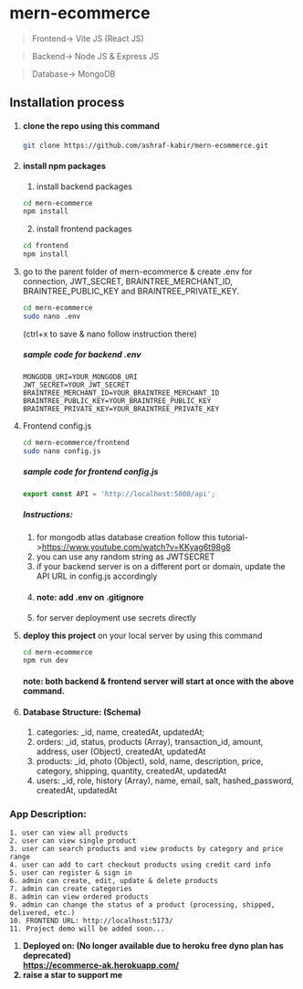 # mern-ecommerce

> Frontend-> Vite JS (React JS)

> Backend-> Node JS & Express JS

> Database-> MongoDB

## Installation process

1. #### clone the repo using this command
   ```bash
   git clone https://github.com/ashraf-kabir/mern-ecommerce.git
   ```
2. #### install npm packages
   1. install backend packages
   ```bash
   cd mern-ecommerce
   npm install
   ```
   2. install frontend packages
   ```bash
   cd frontend
   npm install
   ```
3. go to the parent folder of mern-ecommerce & create .env for connection, JWT_SECRET, BRAINTREE_MERCHANT_ID, BRAINTREE_PUBLIC_KEY and BRAINTREE_PRIVATE_KEY.

   ```bash
   cd mern-ecommerce
   sudo nano .env
   ```

   (ctrl+x to save & nano follow instruction there)

   ##### sample code for backend .env

   ```env
   MONGODB_URI=YOUR_MONGODB_URI
   JWT_SECRET=YOUR_JWT_SECRET
   BRAINTREE_MERCHANT_ID=YOUR_BRAINTREE_MERCHANT_ID
   BRAINTREE_PUBLIC_KEY=YOUR_BRAINTREE_PUBLIC_KEY
   BRAINTREE_PRIVATE_KEY=YOUR_BRAINTREE_PRIVATE_KEY
   ```

4. Frontend config.js

   ```bash
   cd mern-ecommerce/frontend
   sudo nano config.js
   ```

   ##### sample code for frontend config.js

   ```javascript
   export const API = 'http://localhost:5000/api';
   ```

   ##### Instructions:

   1. for mongodb atlas database creation follow this tutorial->https://www.youtube.com/watch?v=KKyag6t98g8
   2. you can use any random string as JWTSECRET
   3. if your backend server is on a different port or domain, update the API URL in config.js accordingly
   4. #### note: add .env on .gitignore
   5. for server deployment use secrets directly

5. <b>deploy this project</b> on your local server by using this command

   ```bash
   cd mern-ecommerce
   npm run dev
   ```

   #### note: both backend & frontend server will start at once with the above command.

6. #### Database Structure: (Schema)
   1. categories: \_id, name, createdAt, updatedAt;
   2. orders: \_id, status, products (Array), transaction_id, amount, address, user (Object), createdAt, updatedAt
   3. products: \_id, photo (Object), sold, name, description, price, category, shipping, quantity, createdAt, updatedAt
   4. users: \_id, role, history (Array), name, email, salt, hashed_password, createdAt, updatedAt

### App Description:

    1. user can view all products
    2. user can view single product
    3. user can search products and view products by category and price range
    4. user can add to cart checkout products using credit card info
    5. user can register & sign in
    6. admin can create, edit, update & delete products
    7. admin can create categories
    8. admin can view ordered products
    9. admin can change the status of a product (processing, shipped, delivered, etc.)
    10. FRONTEND URL: http://localhost:5173/
    11. Project demo will be added soon...

1. <b>Deployed on: (No longer available due to heroku free dyno plan has deprecated)</br> https://ecommerce-ak.herokuapp.com/
2. raise a star to support me
